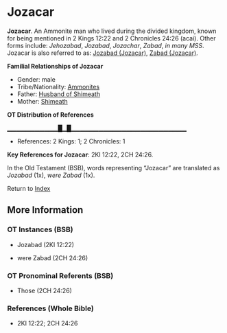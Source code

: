 # Jozacar
**Jozacar**. 
An Ammonite man who lived during the divided kingdom, known for being mentioned in 2 Kings 12:22 and 2 Chronicles 24:26 (acai). 
Other forms include: 
*Jehozabad*, *Jozabad*, *Jozachar*, *Zabad*, *in many MSS*. 
Jozacar is also referred to as: 
[Jozabad (Jozacar)](Jozabad.11.md), [Zabad (Jozacar)](Zabad.md). 




**Familial Relationships of Jozacar**


* Gender: male
* Tribe/Nationality: [Ammonites](../../../groups/md/acai/Ammon.md)
* Father: [Husband of Shimeath](HusbandOfShimeath.md)
* Mother: [Shimeath](Shimeath.md)


**OT Distribution of References**

▁▁▁▁▁▁▁▁▁▁▁█▁█▁▁▁▁▁▁▁▁▁▁▁▁▁▁▁▁▁▁▁▁▁▁▁▁▁
* References: 2 Kings: 1; 2 Chronicles: 1



**Key References for Jozacar**: 
2KI 12:22, 2CH 24:26. 


In the Old Testament (BSB), words representing “Jozacar” are translated as 
*Jozabad* (1x), *were Zabad* (1x). 




Return to [Index](00-Index.md)

## More Information

### OT Instances (BSB)

* Jozabad (2KI 12:22)

* were Zabad (2CH 24:26)



### OT Pronominal Referents (BSB)

* Those (2CH 24:26)



### References (Whole Bible)

* 2KI 12:22; 2CH 24:26



